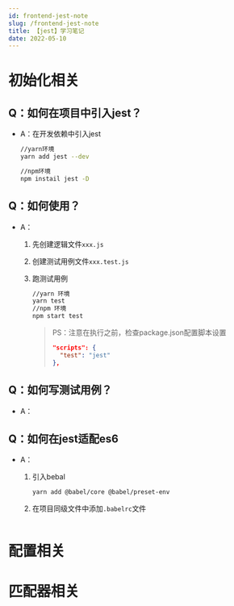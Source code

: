 ```yaml
---
id: frontend-jest-note
slug: /frontend-jest-note
title: 【jest】学习笔记
date: 2022-05-10
---
```

# 初始化相关

## Q：如何在项目中引入jest？

* A：在开发依赖中引入jest

  ````bash
  //yarn环境
  yarn add jest --dev
  
  //npm环境
  npm instail jest -D
  ````

## Q：如何使用？

* A：

  1. 先创建逻辑文件`xxx.js`

  2. 创建测试用例文件`xxx.test.js`

  3. 跑测试用例

     ````bash
     //yarn 环境
     yarn test
     //npm 环境
     npm start test
     ````

     > PS：注意在执行之前，检查package.json配置脚本设置
     >
     > ````json
     > "scripts": {
     >   "test": "jest"
     > },
     > ````

## Q：如何写测试用例？

* A：

##  Q：如何在jest适配es6

* A：

  1. 引入bebal

     ````bash
     yarn add @babel/core @babel/preset-env
     ````

  2. 在项目同级文件中添加`.babelrc`文件

     ````javascript
     ````

     

# 配置相关

# 匹配器相关

